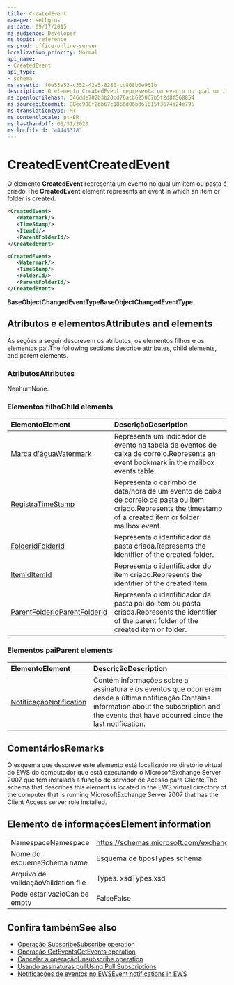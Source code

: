 ```yaml
---
title: CreatedEvent
manager: sethgros
ms.date: 09/17/2015
ms.audience: Developer
ms.topic: reference
ms.prod: office-online-server
localization_priority: Normal
api_name:
- CreatedEvent
api_type:
- schema
ms.assetid: f0e53a53-c352-42a5-8280-cd808b0e961b
description: O elemento CreatedEvent representa um evento no qual um item ou pasta é criado.
ms.openlocfilehash: 546dde782b3b20cd76acb625067b5f2d8f568854
ms.sourcegitcommit: 88ec988f2bb67c1866d06b361615f3674a24e795
ms.translationtype: MT
ms.contentlocale: pt-BR
ms.lasthandoff: 05/31/2020
ms.locfileid: "44445318"
---
```

# <a name="createdevent"></a><span data-ttu-id="20b16-103">CreatedEvent</span><span class="sxs-lookup"><span data-stu-id="20b16-103">CreatedEvent</span></span>

<span data-ttu-id="20b16-104">O elemento **CreatedEvent** representa um evento no qual um item ou pasta é criado.</span><span class="sxs-lookup"><span data-stu-id="20b16-104">The **CreatedEvent** element represents an event in which an item or folder is created.</span></span> 
  
```xml
<CreatedEvent>
   <Watermark/>
   <TimeStamp/>
   <ItemId/>
   <ParentFolderId/>
</CreatedEvent>
```

```xml
<CreatedEvent>
   <Watermark/>
   <TimeStamp/>
   <FolderId/>
   <ParentFolderId/>
</CreatedEvent>
```

<span data-ttu-id="20b16-105">**BaseObjectChangedEventType**</span><span class="sxs-lookup"><span data-stu-id="20b16-105">**BaseObjectChangedEventType**</span></span>

## <a name="attributes-and-elements"></a><span data-ttu-id="20b16-106">Atributos e elementos</span><span class="sxs-lookup"><span data-stu-id="20b16-106">Attributes and elements</span></span>

<span data-ttu-id="20b16-107">As seções a seguir descrevem os atributos, os elementos filhos e os elementos pai.</span><span class="sxs-lookup"><span data-stu-id="20b16-107">The following sections describe attributes, child elements, and parent elements.</span></span>
  
### <a name="attributes"></a><span data-ttu-id="20b16-108">Atributos</span><span class="sxs-lookup"><span data-stu-id="20b16-108">Attributes</span></span>

<span data-ttu-id="20b16-109">Nenhum</span><span class="sxs-lookup"><span data-stu-id="20b16-109">None.</span></span>
  
### <a name="child-elements"></a><span data-ttu-id="20b16-110">Elementos filho</span><span class="sxs-lookup"><span data-stu-id="20b16-110">Child elements</span></span>

|<span data-ttu-id="20b16-111">**Elemento**</span><span class="sxs-lookup"><span data-stu-id="20b16-111">**Element**</span></span>|<span data-ttu-id="20b16-112">**Descrição**</span><span class="sxs-lookup"><span data-stu-id="20b16-112">**Description**</span></span>|
|:-----|:-----|
|[<span data-ttu-id="20b16-113">Marca d'água</span><span class="sxs-lookup"><span data-stu-id="20b16-113">Watermark</span></span>](watermark.md) <br/> |<span data-ttu-id="20b16-114">Representa um indicador de evento na tabela de eventos de caixa de correio.</span><span class="sxs-lookup"><span data-stu-id="20b16-114">Represents an event bookmark in the mailbox events table.</span></span>  <br/> |
|[<span data-ttu-id="20b16-115">Registra</span><span class="sxs-lookup"><span data-stu-id="20b16-115">TimeStamp</span></span>](timestamp.md) <br/> |<span data-ttu-id="20b16-116">Representa o carimbo de data/hora de um evento de caixa de correio de pasta ou item criado.</span><span class="sxs-lookup"><span data-stu-id="20b16-116">Represents the timestamp of a created item or folder mailbox event.</span></span>  <br/> |
|[<span data-ttu-id="20b16-117">FolderId</span><span class="sxs-lookup"><span data-stu-id="20b16-117">FolderId</span></span>](folderid.md) <br/> |<span data-ttu-id="20b16-118">Representa o identificador da pasta criada.</span><span class="sxs-lookup"><span data-stu-id="20b16-118">Represents the identifier of the created folder.</span></span>  <br/> |
|[<span data-ttu-id="20b16-119">ItemId</span><span class="sxs-lookup"><span data-stu-id="20b16-119">ItemId</span></span>](itemid.md) <br/> |<span data-ttu-id="20b16-120">Representa o identificador do item criado.</span><span class="sxs-lookup"><span data-stu-id="20b16-120">Represents the identifier of the created item.</span></span>  <br/> |
|[<span data-ttu-id="20b16-121">ParentFolderId</span><span class="sxs-lookup"><span data-stu-id="20b16-121">ParentFolderId</span></span>](parentfolderid.md) <br/> |<span data-ttu-id="20b16-122">Representa o identificador da pasta pai do item ou pasta criada.</span><span class="sxs-lookup"><span data-stu-id="20b16-122">Represents the identifier of the parent folder of the created item or folder.</span></span>  <br/> |
   
### <a name="parent-elements"></a><span data-ttu-id="20b16-123">Elementos pai</span><span class="sxs-lookup"><span data-stu-id="20b16-123">Parent elements</span></span>

|<span data-ttu-id="20b16-124">**Elemento**</span><span class="sxs-lookup"><span data-stu-id="20b16-124">**Element**</span></span>|<span data-ttu-id="20b16-125">**Descrição**</span><span class="sxs-lookup"><span data-stu-id="20b16-125">**Description**</span></span>|
|:-----|:-----|
|[<span data-ttu-id="20b16-126">Notificação</span><span class="sxs-lookup"><span data-stu-id="20b16-126">Notification</span></span>](notification-ex15websvcsotherref.md) <br/> |<span data-ttu-id="20b16-127">Contém informações sobre a assinatura e os eventos que ocorreram desde a última notificação.</span><span class="sxs-lookup"><span data-stu-id="20b16-127">Contains information about the subscription and the events that have occurred since the last notification.</span></span>  <br/> |
   
## <a name="remarks"></a><span data-ttu-id="20b16-128">Comentários</span><span class="sxs-lookup"><span data-stu-id="20b16-128">Remarks</span></span>

<span data-ttu-id="20b16-129">O esquema que descreve este elemento está localizado no diretório virtual do EWS do computador que está executando o MicrosoftExchange Server 2007 que tem instalada a função de servidor de Acesso para Cliente.</span><span class="sxs-lookup"><span data-stu-id="20b16-129">The schema that describes this element is located in the EWS virtual directory of the computer that is running MicrosoftExchange Server 2007 that has the Client Access server role installed.</span></span>
  
## <a name="element-information"></a><span data-ttu-id="20b16-130">Elemento de informações</span><span class="sxs-lookup"><span data-stu-id="20b16-130">Element information</span></span>

|||
|:-----|:-----|
|<span data-ttu-id="20b16-131">Namespace</span><span class="sxs-lookup"><span data-stu-id="20b16-131">Namespace</span></span>  <br/> |https://schemas.microsoft.com/exchange/services/2006/types  <br/> |
|<span data-ttu-id="20b16-132">Nome do esquema</span><span class="sxs-lookup"><span data-stu-id="20b16-132">Schema name</span></span>  <br/> |<span data-ttu-id="20b16-133">Esquema de tipos</span><span class="sxs-lookup"><span data-stu-id="20b16-133">Types schema</span></span>  <br/> |
|<span data-ttu-id="20b16-134">Arquivo de validação</span><span class="sxs-lookup"><span data-stu-id="20b16-134">Validation file</span></span>  <br/> |<span data-ttu-id="20b16-135">Types. xsd</span><span class="sxs-lookup"><span data-stu-id="20b16-135">Types.xsd</span></span>  <br/> |
|<span data-ttu-id="20b16-136">Pode estar vazio</span><span class="sxs-lookup"><span data-stu-id="20b16-136">Can be empty</span></span>  <br/> |<span data-ttu-id="20b16-137">False</span><span class="sxs-lookup"><span data-stu-id="20b16-137">False</span></span>  <br/> |
   
## <a name="see-also"></a><span data-ttu-id="20b16-138">Confira também</span><span class="sxs-lookup"><span data-stu-id="20b16-138">See also</span></span>

- [<span data-ttu-id="20b16-139">Operação Subscribe</span><span class="sxs-lookup"><span data-stu-id="20b16-139">Subscribe operation</span></span>](subscribe-operation.md)  
- [<span data-ttu-id="20b16-140">Operação GetEvents</span><span class="sxs-lookup"><span data-stu-id="20b16-140">GetEvents operation</span></span>](getevents-operation.md)  
- [<span data-ttu-id="20b16-141">Cancelar a operação</span><span class="sxs-lookup"><span data-stu-id="20b16-141">Unsubscribe operation</span></span>](unsubscribe-operation.md)
- [<span data-ttu-id="20b16-142">Usando assinaturas pull</span><span class="sxs-lookup"><span data-stu-id="20b16-142">Using Pull Subscriptions</span></span>](https://msdn.microsoft.com/library/f956bc0e-2b25-4613-966b-54c65456897c%28Office.15%29.aspx) 
- [<span data-ttu-id="20b16-143">Notificações de eventos no EWS</span><span class="sxs-lookup"><span data-stu-id="20b16-143">Event notifications in EWS</span></span>](https://msdn.microsoft.com/library/4fd4b351-d35c-4ccc-9ed9-878932ab9d50%28Office.15%29.aspx)

